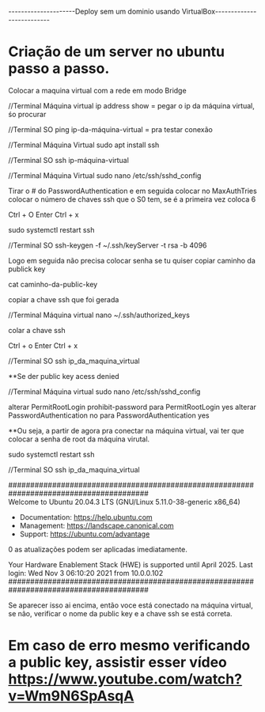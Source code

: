 ---------------------Deploy sem um dominio usando VirtualBox--------------------------

# Criação de um server no ubuntu passo a passo.

Colocar a maquina virtual com a rede em modo Bridge

//Terminal Máquina virtual
ip address show = pegar o ip da máquina virtual, śo procurar

//Terminal SO
ping ip-da-máquina-virtual = pra testar conexão

//Terminal Máquina Virtual
sudo apt install ssh

//Terminal SO
ssh ip-máquina-virtual

//Terminal Máquina Virtual
sudo nano /etc/ssh/sshd_config

Tirar o # do PasswordAuthentication e em seguida colocar no
MaxAuthTries colocar o número de chaves ssh que o S0 tem, se é a primeira vez coloca 6

Ctrl + O 
Enter 
Ctrl + x

sudo systemctl restart ssh

//Terminal SO
ssh-keygen -f ~/.ssh/keyServer -t rsa -b 4096

Logo em seguida não precisa colocar senha se tu quiser
copiar caminho da publick key

cat caminho-da-public-key

copiar a chave ssh que foi gerada

//Terminal Máquina virtual
nano ~/.ssh/authorized_keys

colar a chave ssh

Ctrl + o
Enter
Ctrl + x

//Terminal SO
ssh ip_da_maquina_virtual

**Se der public key acess denied 

//Terminal Máquina virtual
sudo nano /etc/ssh/sshd_config

alterar PermitRootLogin prohibit-password para PermitRootLogin yes 
alterar PasswordAuthentication no para PasswordAuthentication yes

**Ou seja, a partir de agora pra conectar na máquina virtual, vai ter que colocar a senha de root da máquina virutal.

sudo systemctl restart ssh

//Terminal SO
ssh ip_da_maquina_virtual

######################################################################################## <br>
Welcome to Ubuntu 20.04.3 LTS (GNU/Linux 5.11.0-38-generic x86_64)

 * Documentation:  https://help.ubuntu.com
 * Management:     https://landscape.canonical.com
 * Support:        https://ubuntu.com/advantage

0 as atualizações podem ser aplicadas imediatamente.

Your Hardware Enablement Stack (HWE) is supported until April 2025.
Last login: Wed Nov  3 06:10:20 2021 from 10.0.0.102
########################################################################################

Se aparecer isso ai encima, então voce está conectado na máquina virtual, se não, verificar o nome da public key e a chave ssh se está correta.


# Em caso de erro mesmo verificando a public key, assistir esser vídeo https://www.youtube.com/watch?v=Wm9N6SpAsqA















































































